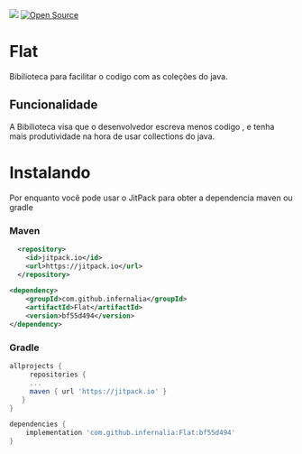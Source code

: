 

[![](https://jitpack.io/v/infernalia/Flat.svg)](https://jitpack.io/#infernalia/Flat) 
[![Open Source](https://badges.frapsoft.com/os/v1/open-source.svg?v=103)](https://github.com/infernalia/Flat)


# Flat
Bibilioteca para facilitar o codigo com as coleções do java.

## Funcionalidade
A Bibilioteca visa que o desenvolvedor escreva menos codigo , e tenha mais produtividade
na hora de usar collections do java.

# Instalando

Por enquanto você pode usar o JitPack para obter a dependencia maven ou gradle

### Maven 
```xml
  <repository>
    <id>jitpack.io</id>
    <url>https://jitpack.io</url>
  </repository>

<dependency>
    <groupId>com.github.infernalia</groupId>
    <artifactId>Flat</artifactId>
    <version>bf55d494</version>
</dependency>
```

### Gradle

```gradle
allprojects {
     repositories {
     ...
     maven { url 'https://jitpack.io' }
   }
}

dependencies {
    implementation 'com.github.infernalia:Flat:bf55d494'
}

```
